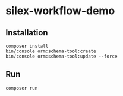 silex-workflow-demo
===================

Installation
------------

    composer install
    bin/console orm:schema-tool:create
    bin/console orm:schema-tool:update --force

Run
---

    composer run
